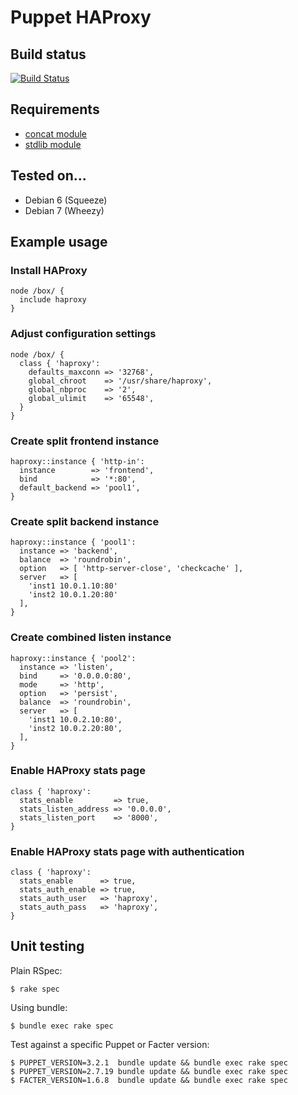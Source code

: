 # Puppet HAProxy

## Build status

[![Build Status](https://travis-ci.org/arioch/puppet-haproxy.png?branch=master)](https://travis-ci.org/arioch/puppet-haproxy)

## Requirements

* [concat module](https://github.com/ripienaar/puppet-concat)
* [stdlib module](https://github.com/puppetlabs/puppetlabs-stdlib)

## Tested on...

* Debian 6 (Squeeze)
* Debian 7 (Wheezy)

## Example usage

### Install HAProxy

    node /box/ {
      include haproxy
    }

### Adjust configuration settings

    node /box/ {
      class { 'haproxy':
        defaults_maxconn => '32768',
        global_chroot    => '/usr/share/haproxy',
        global_nbproc    => '2',
        global_ulimit    => '65548',
      }
    }

### Create split frontend instance

    haproxy::instance { 'http-in':
      instance        => 'frontend',
      bind            => '*:80',
      default_backend => 'pool1',
    }

### Create split backend instance

    haproxy::instance { 'pool1':
      instance => 'backend',
      balance  => 'roundrobin',
      option   => [ 'http-server-close', 'checkcache' ],
      server   => [
        'inst1 10.0.1.10:80'
        'inst2 10.0.1.20:80'
      ],
    }

### Create combined listen instance

    haproxy::instance { 'pool2':
      instance => 'listen',
      bind     => '0.0.0.0:80',
      mode     => 'http',
      option   => 'persist',
      balance  => 'roundrobin',
      server   => [
        'inst1 10.0.2.10:80',
        'inst2 10.0.2.20:80',
      ],
    }

### Enable HAProxy stats page

    class { 'haproxy':
      stats_enable         => true,
      stats_listen_address => '0.0.0.0',
      stats_listen_port    => '8000',
    }

### Enable HAProxy stats page with authentication

    class { 'haproxy':
      stats_enable      => true,
      stats_auth_enable => true,
      stats_auth_user   => 'haproxy',
      stats_auth_pass   => 'haproxy',
    }


## Unit testing

Plain RSpec:

    $ rake spec

Using bundle:

    $ bundle exec rake spec

Test against a specific Puppet or Facter version:

    $ PUPPET_VERSION=3.2.1  bundle update && bundle exec rake spec
    $ PUPPET_VERSION=2.7.19 bundle update && bundle exec rake spec
    $ FACTER_VERSION=1.6.8  bundle update && bundle exec rake spec

